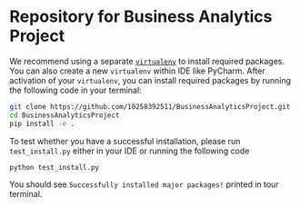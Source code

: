 # Repository for Business Analytics Project

We recommend using a separate [`virtualenv`](https://docs.python.org/3/library/venv.html) to install required packages.
You can also create a new `virtualenv` within IDE like PyCharm. After activation of your `virtualenv`, 
you can install required packages by running the following code in your terminal:

```bash
git clone https://github.com/10258392511/BusinessAnalyticsProject.git
cd BusinessAnalyticsProject
pip install -e .
```
To test whether you have a successful installation, please run `test_install.py` either in your IDE or running the 
following code
```bash
python test_install.py
```
You should see `Successfully installed major packages!` printed in tour terminal.
